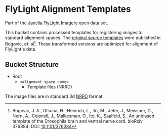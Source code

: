 # FlyLight Alignment Templates

Part of the [Janelia FlyLight Imagery](https://open.quiltdata.com/b/janelia-flylight-imagery) open data set.

This bucket contains processed templates for registering images to standard alignment spaces. The [original source templates](https://www.janelia.org/open-science/jrc-2018-brain-templates) were published in Bogovic, et. al[^bogovic]. These transformed versions are optimized for alignment of FlyLight's data. 

## Bucket Structure

* Root
    * `<alignment space name>`
        * Template files (NRRD)

The image files are in standard 3d [NRRD](http://teem.sourceforge.net/nrrd/) format.

[^bogovic]: Bogovic, J. A., Otsuna, H., Heinrich, L., Ito, M., Jeter, J., Meissner, G., Nern, A., Colonell, J., Malkesman, O., Ito, K., Saalfeld, S.. An unbiased template of the Drosophila brain and ventral nerve cord. bioRxiv 376384; DOI: [10.1101/376384](https://doi.org/10.1101/376384)
